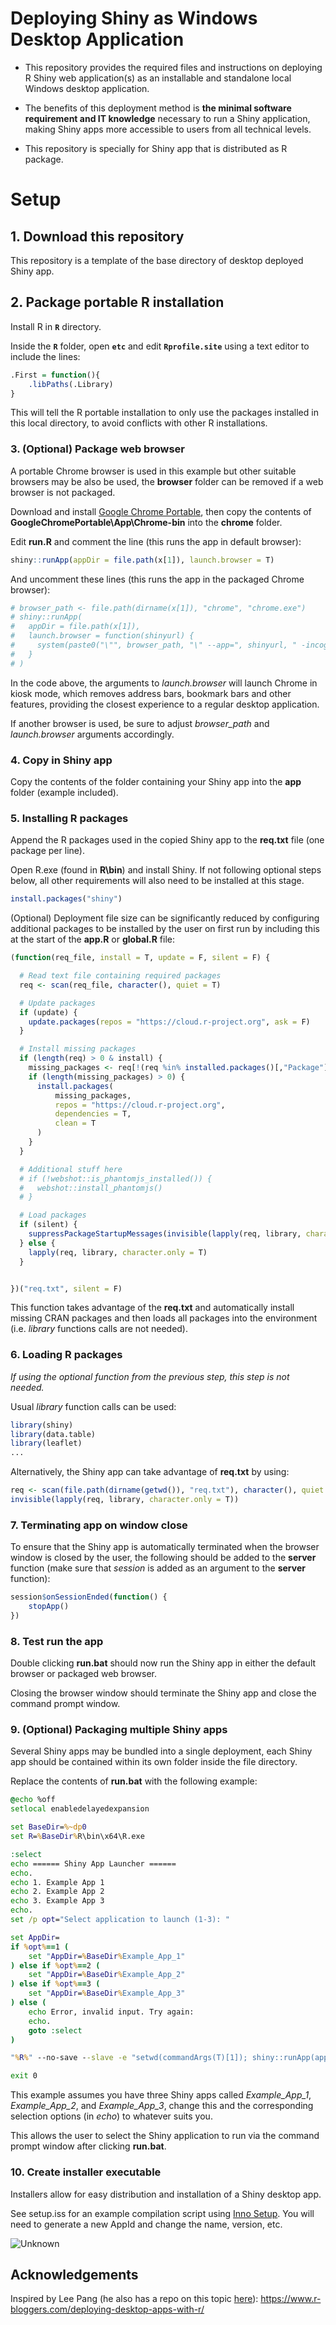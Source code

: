 # Deploying Shiny as Windows Desktop Application

- This repository provides the required files and instructions on deploying R Shiny web application(s) as an installable and standalone local Windows desktop application.

- The benefits of this deployment method is **the minimal software requirement and IT knowledge** necessary to run a Shiny application, making Shiny apps more accessible to users from all technical levels.

- This repository is specially for Shiny app that is distributed as R package.

# Setup

## 1. Download this repository

This repository is a template of the base directory of desktop deployed Shiny app.

## 2. Package portable R installation

Install R in **`R`** directory.

Inside the **`R`** folder, open **`etc`** and edit **`Rprofile.site`** using a text editor to include the lines:

``` R
.First = function(){
    .libPaths(.Library)
}
```

This will tell the R portable installation to only use the packages installed in this local directory, to avoid conflicts with other R installations.

### 3. (Optional) Package web browser

A portable Chrome browser is used in this example but other suitable browsers may be also be used, the **browser** folder can be removed if a web browser is not packaged.

Download and install [Google Chrome Portable](https://portableapps.com/apps/internet/google_chrome_portable),  then copy the contents of **GoogleChromePortable\App\Chrome-bin** into the **chrome** folder.

Edit **run.R** and comment the line (this runs the app in default browser):

``` R
shiny::runApp(appDir = file.path(x[1]), launch.browser = T)
```

And uncomment these lines (this runs the app in the packaged Chrome browser):

``` R
# browser_path <- file.path(dirname(x[1]), "chrome", "chrome.exe")
# shiny::runApp(
#   appDir = file.path(x[1]),
#   launch.browser = function(shinyurl) {
#     system(paste0("\"", browser_path, "\" --app=", shinyurl, " -incognito"), wait = F)
#   }
# )
```

In the code above, the arguments to *launch.browser* will launch Chrome in kiosk mode, which removes address bars, bookmark bars and other features, providing the closest experience to a regular desktop application.

If another browser is used, be sure to adjust *browser_path* and *launch.browser* arguments accordingly.

### 4. Copy in Shiny app

Copy the contents of the folder containing your Shiny app into the **app** folder (example included).

### 5. Installing R packages

Append the R packages used in the copied Shiny app to the **req.txt** file (one package per line).

Open R.exe (found in **R\bin**) and install Shiny. If not following optional steps below, all other requirements will also need to be installed at this stage.

``` R
install.packages("shiny")
```

(Optional) Deployment file size can be significantly reduced by configuring additional packages to be installed by the user on first run by including this at the start of the **app.R** or **global.R** file:

``` R
(function(req_file, install = T, update = F, silent = F) {

  # Read text file containing required packages
  req <- scan(req_file, character(), quiet = T)

  # Update packages
  if (update) {
    update.packages(repos = "https://cloud.r-project.org", ask = F)
  }

  # Install missing packages
  if (length(req) > 0 & install) {
    missing_packages <- req[!(req %in% installed.packages()[,"Package"])]
    if (length(missing_packages) > 0) {
      install.packages(
          missing_packages,
          repos = "https://cloud.r-project.org",
          dependencies = T,
          clean = T
      )
    }
  }

  # Additional stuff here
  # if (!webshot::is_phantomjs_installed()) {
  #   webshot::install_phantomjs()
  # }

  # Load packages
  if (silent) {
    suppressPackageStartupMessages(invisible(lapply(req, library, character.only = T)))
  } else {
    lapply(req, library, character.only = T)
  }


})("req.txt", silent = F)
```

This function takes advantage of the **req.txt** and automatically install missing CRAN packages and then loads all packages into the environment (i.e. *library* functions calls are not needed).

### 6. Loading R packages

*If using the optional function from the previous step, this step is not needed.*

Usual *library* function calls can be used:

``` R
library(shiny)
library(data.table)
library(leaflet)
...
```

Alternatively, the Shiny app can take advantage of **req.txt** by using:

``` R
req <- scan(file.path(dirname(getwd()), "req.txt"), character(), quiet = T)
invisible(lapply(req, library, character.only = T))
```

### 7. Terminating app on window close

To ensure that the Shiny app is automatically terminated when the browser window is closed by the user, the following should be added to the **server** function (make sure that *session* is added as an argument to the **server** function):

``` R
session$onSessionEnded(function() {
    stopApp()
})
```

### 8. Test run the app

Double clicking **run.bat** should now run the Shiny app in either the default browser or packaged web browser.

Closing the browser window should terminate the Shiny app and close the command prompt window.

### 9. (Optional) Packaging multiple Shiny apps

Several Shiny apps may be bundled into a single deployment, each Shiny app should be contained within its own folder inside the file directory.

Replace the contents of **run.bat** with the following example:

``` bat
@echo %off
setlocal enabledelayedexpansion

set BaseDir=%~dp0
set R=%BaseDir%R\bin\x64\R.exe

:select
echo ====== Shiny App Launcher ======
echo.
echo 1. Example App 1
echo 2. Example App 2
echo 3. Example App 3
echo.
set /p opt="Select application to launch (1-3): "

set AppDir=
if %opt%==1 (
	set "AppDir=%BaseDir%Example_App_1"
) else if %opt%==2 (
	set "AppDir=%BaseDir%Example_App_2"
) else if %opt%==3 (
	set "AppDir=%BaseDir%Example_App_3"
) else (
	echo Error, invalid input. Try again:
	echo.
	goto :select
)

"%R%" --no-save --slave -e "setwd(commandArgs(T)[1]); shiny::runApp(appDir = commandArgs(T)[1], launch.browser = T)" --args "%AppDir%"

exit 0
```

This example assumes you have three Shiny apps called *Example_App_1*, *Example_App_2*, and *Example_App_3*, change this and the corresponding selection options (in *echo*) to whatever suits you.

This allows the user to select the Shiny application to run via the command prompt window after clicking **run.bat**.

### 10. Create installer executable

Installers allow for easy distribution and installation of a Shiny desktop app. 

See setup.iss for an example compilation script using [Inno Setup](https://www.jrsoftware.org/isinfo.php). You will need to generate a new AppId and change the name, version, etc.

![Unknown](https://github.com/YonghuiDong/Shiny_Desktop_App/assets/22663189/0306c338-24a0-45dc-aec2-d1116995c840)


## Acknowledgements

Inspired by Lee Pang (he also has a repo on this topic [here](https://github.com/wleepang/DesktopDeployR)): https://www.r-bloggers.com/deploying-desktop-apps-with-r/
